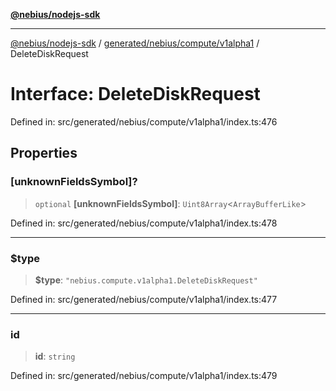[**@nebius/nodejs-sdk**](../../../../../README.md)

---

[@nebius/nodejs-sdk](../../../../../README.md) / [generated/nebius/compute/v1alpha1](../README.md) / DeleteDiskRequest

# Interface: DeleteDiskRequest

Defined in: src/generated/nebius/compute/v1alpha1/index.ts:476

## Properties

### \[unknownFieldsSymbol\]?

> `optional` **\[unknownFieldsSymbol\]**: `Uint8Array`\<`ArrayBufferLike`\>

Defined in: src/generated/nebius/compute/v1alpha1/index.ts:478

---

### $type

> **$type**: `"nebius.compute.v1alpha1.DeleteDiskRequest"`

Defined in: src/generated/nebius/compute/v1alpha1/index.ts:477

---

### id

> **id**: `string`

Defined in: src/generated/nebius/compute/v1alpha1/index.ts:479
